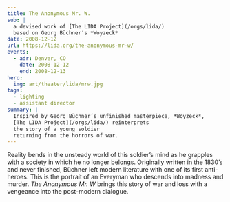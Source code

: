 ```yaml
---
title: The Anonymous Mr. W.
sub: |
  a devised work of [The LIDA Project](/orgs/lida/)
  based on Georg Büchner’s *Woyzeck*
date: 2008-12-12
url: https://lida.org/the-anonymous-mr-w/
events:
  - adr: Denver, CO
    date: 2008-12-12
    end: 2008-12-13
hero:
  img: art/theater/lida/mrw.jpg
tags:
  - lighting
  - assistant director
summary: |
  Inspired by Georg Büchner’s unfinished masterpiece, *Woyzeck*,
  [The LIDA Project](/orgs/lida/) reinterprets
  the story of a young soldier
  returning from the horrors of war.
---
```


Reality bends in the unsteady world of this soldier’s mind
as he grapples with a society in which he no longer belongs.
Originally written in the 1830’s and never finished,
Büchner left modern literature with one of its first anti-heroes.
This is the portrait of an Everyman
who descends into madness and murder.
*The Anonymous Mr. W* brings this story of war and loss
with a vengeance into the post-modern dialogue.
